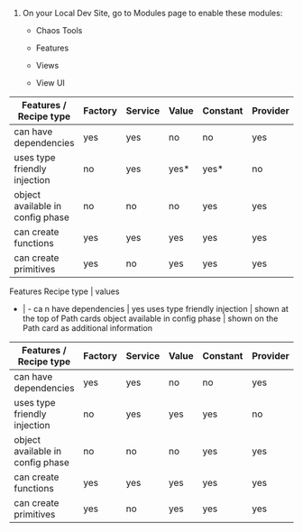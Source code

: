 <!--
{
"name" : "test",
"version" : "0.1",
"title" : "Now figuring out privacy",
"description": "Mock-ups",
"freshnessDate" : 2015-06-01,
"homepage" : "http://www.outlearn.com",
"author" : "Teppo Jouttenus",
"license" : "All Rights Reserved"
}
-->

<!-- @section -->

1.  On your Local Dev Site, go to Modules page to enable these modules:
    - Chaos Tools
    - Features
    - Views

    - View UI

| Features / Recipe type | Factory | Service | Value | Constant | Provider |
| -----                  | ----    | ----    | ----  | ----     | ----     |
| can have dependencies  | yes     | yes     | no    | no       | yes      |
|  uses type friendly injection | no | yes   | yes\* | yes\*    | no       |
|object available in config phase | no | no  | no    | yes      | yes      |
|can create functions    | yes     | yes     | yes   | yes      | yes      |
|can create primitives   | yes     | no      | yes   | yes      | yes      |


 Features Recipe type  | values
 - | -
 ca n have dependencies | yes
 uses type friendly injection | shown at the top of Path cards
 object available in config phase | shown on the Path card as additional information

|Features / Recipe type | Factory | Service | Value | Constant | Provider |
|--- | --- | --- | --- | --- | --- |
|can have dependencies | yes | yes | no | no | yes |
|uses type friendly injection | no | yes | yes | yes | no |
|object available in config phase | no | no | no | yes | yes |
|can create functions | yes | yes | yes | yes | yes |
|can create primitives | yes | no | yes | yes | yes |
